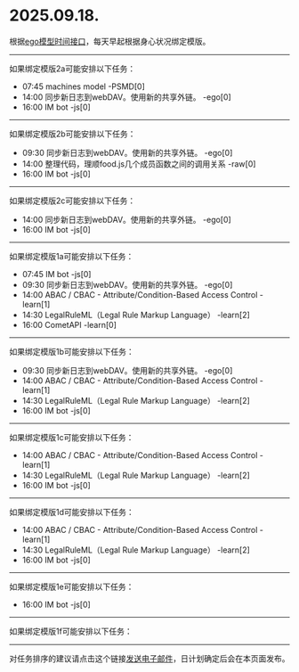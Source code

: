 # 2025.09.18.

根据[ego模型时间接口](https://gitee.com/hyg/blog/blob/master/timeflow.md)，每天早起根据身心状况绑定模版。

---
如果绑定模版2a可能安排以下任务：

- 07:45	machines model -PSMD[0]
- 14:00	同步新日志到webDAV。使用新的共享外链。 -ego[0]
- 16:00	IM bot -js[0]

---
如果绑定模版2b可能安排以下任务：

- 09:30	同步新日志到webDAV。使用新的共享外链。 -ego[0]
- 14:00	整理代码，理顺food.js几个成员函数之间的调用关系 -raw[0]
- 16:00	IM bot -js[0]

---
如果绑定模版2c可能安排以下任务：

- 14:00	同步新日志到webDAV。使用新的共享外链。 -ego[0]
- 16:00	IM bot -js[0]

---
如果绑定模版1a可能安排以下任务：

- 07:45	IM bot -js[0]
- 09:30	同步新日志到webDAV。使用新的共享外链。 -ego[0]
- 14:00	ABAC / CBAC - Attribute/Condition-Based Access Control -learn[1]
- 14:30	LegalRuleML（Legal Rule Markup Language） -learn[2]
- 16:00	CometAPI -learn[0]

---
如果绑定模版1b可能安排以下任务：

- 09:30	同步新日志到webDAV。使用新的共享外链。 -ego[0]
- 14:00	ABAC / CBAC - Attribute/Condition-Based Access Control -learn[1]
- 14:30	LegalRuleML（Legal Rule Markup Language） -learn[2]
- 16:00	IM bot -js[0]

---
如果绑定模版1c可能安排以下任务：

- 14:00	ABAC / CBAC - Attribute/Condition-Based Access Control -learn[1]
- 14:30	LegalRuleML（Legal Rule Markup Language） -learn[2]
- 16:00	IM bot -js[0]

---
如果绑定模版1d可能安排以下任务：

- 14:00	ABAC / CBAC - Attribute/Condition-Based Access Control -learn[1]
- 14:30	LegalRuleML（Legal Rule Markup Language） -learn[2]
- 16:00	IM bot -js[0]

---
如果绑定模版1e可能安排以下任务：

- 16:00	IM bot -js[0]

---
如果绑定模版1f可能安排以下任务：


---
对任务排序的建议请点击这个链接<a href="mailto:huangyg@mars22.com?subject=关于2025.09.18.任务排序的建议&body=date: 2025.09.18.%0D%0Afile: ../../blog/release/time/d.20250918.md%0D%0A---请勿修改邮件主题及以上内容---%0D%0A">发送电子邮件</a>，日计划确定后会在本页面发布。